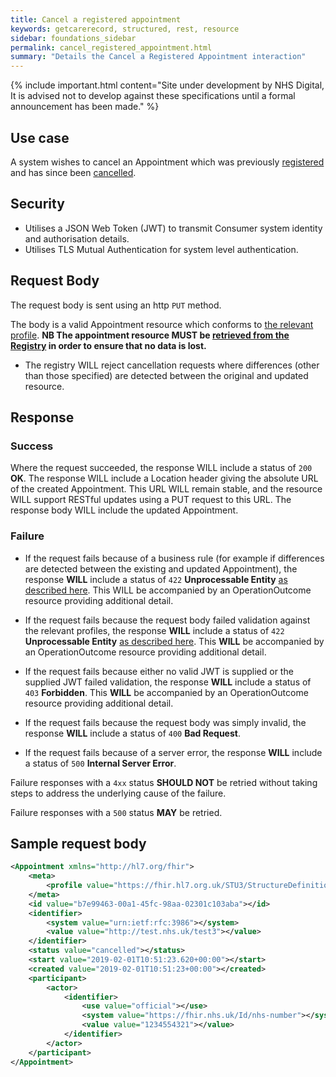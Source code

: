 ```yaml
---
title: Cancel a registered appointment
keywords: getcarerecord, structured, rest, resource
sidebar: foundations_sidebar
permalink: cancel_registered_appointment.html
summary: "Details the Cancel a Registered Appointment interaction"
---
```


{% include important.html content="Site under development by NHS Digital, It is advised not to develop against these specifications until a formal announcement has been made." %}

## Use case ##

A system wishes to cancel an Appointment which was previously <a href='register_an_appointment.html'>registered</a> and has since been <a href='cancel_an_appointment.html'>cancelled</a>.

## Security ##

- Utilises a JSON Web Token (JWT) to transmit Consumer system identity and authorisation details.
- Utilises TLS Mutual Authentication for system level authentication.

## Request Body ##

The request body is sent using an http `PUT` method.

The body is a valid Appointment resource which conforms to <a href='https://fhir.hl7.org.uk/STU3/StructureDefinition/CareConnect-Appointment-1'>the relevant profile</a>. **NB The appointment resource MUST be <a href='get_an_appointment.html'>retrieved from the Registry</a> in order to ensure that no data is lost.**

- The registry WILL reject cancellation requests where differences (other than those specified) are detected between the original and updated resource.

## Response ##

### Success ###
Where the request succeeded, the response WILL include a status of `200` **OK**.
The response WILL include a Location header giving the absolute URL of the created Appointment. This URL WILL remain stable, and the resource WILL support RESTful updates using a PUT request to this URL.
The response body WILL include the updated Appointment.

### Failure ###
- If the request fails because of a business rule (for example if differences are detected between the existing and updated Appointment), the response **WILL** include a status of `422` **Unprocessable Entity** <a href='http://hl7.org/fhir/STU3/http.html#2.21.0.10.1'>as described here</a>.
This WILL be accompanied by an OperationOutcome resource providing additional detail.
- If the request fails because the request body failed validation against the relevant profiles, the response **WILL** include a status of `422` **Unprocessable Entity** <a href='http://hl7.org/fhir/STU3/http.html#2.21.0.10.1'>as described here</a>.
This **WILL** be accompanied by an OperationOutcome resource providing additional detail.
- If the request fails because either no valid JWT is supplied or the supplied JWT failed validation, the response **WILL** include a status of `403` **Forbidden**.
This **WILL** be accompanied by an OperationOutcome resource providing additional detail.

- If the request fails because the request body was simply invalid, the response **WILL** include a status of `400` **Bad Request**.
- If the request fails because of a server error, the response **WILL** include a status of `500` **Internal Server Error**.

Failure responses with a `4xx` status **SHOULD NOT** be retried without taking steps to address the underlying cause of the failure.

Failure responses with a `500` status **MAY** be retried.

## Sample request body ##

```xml
<Appointment xmlns="http://hl7.org/fhir">
    <meta>
        <profile value="https://fhir.hl7.org.uk/STU3/StructureDefinition/CareConnect-Appointment-1"></profile>
    </meta>
    <id value="b7e99463-00a1-45fc-98aa-02301c103aba"></id>
    <identifier>
        <system value="urn:ietf:rfc:3986"></system>
        <value value="http://test.nhs.uk/test3"></value>
    </identifier>
    <status value="cancelled"></status>
    <start value="2019-02-01T10:51:23.620+00:00"></start>
    <created value="2019-02-01T10:51:23+00:00"></created>
    <participant>
        <actor>
            <identifier>
                <use value="official"></use>
                <system value="https://fhir.nhs.uk/Id/nhs-number"></system>
                <value value="1234554321"></value>
            </identifier>
        </actor>
    </participant>
</Appointment>
```
